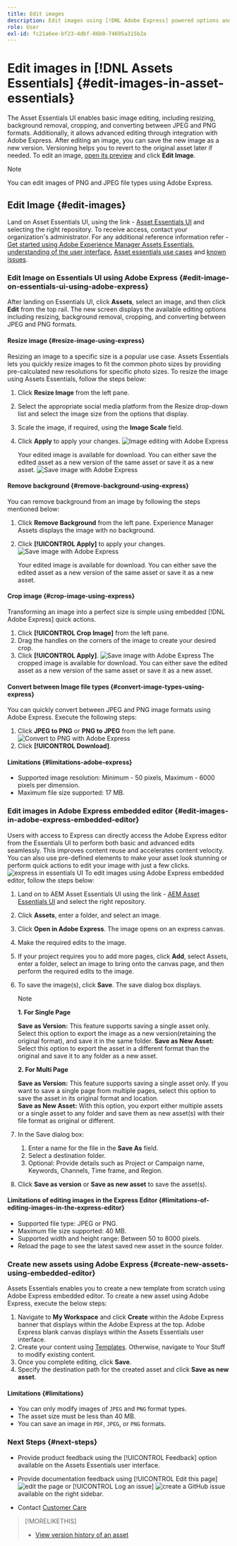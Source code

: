 ```yaml
---
title: Edit images
description: Edit images using [!DNL Adobe Express] powered options and save updated images as versions.
role: User
exl-id: fc21a6ee-bf23-4dbf-86b0-74695a315b2a
---
```

# Edit images in [!DNL Assets Essentials] {#edit-images-in-asset-essentials}

The Asset Essentials UI enables basic image editing, including resizing, background removal, cropping, and converting between JPEG and PNG formats. Additionally, it allows advanced editing through integration with Adobe Express. After editing an image, you can save the new image as a new version. Versioning helps you to revert to the original asset later if needed. To edit an image, [open its preview](https://experienceleague.adobe.com/en/docs/experience-manager-assets-essentials/help/navigate-view#preview-assets) and click **Edit Image**. 

>[!NOTE]
>
>You can edit images of PNG and JPEG file types using Adobe Express.

<!--The editing actions that are available are Spot healing, Crop and straighten, Resize image, and Adjust image.-->

## Edit Image {#edit-images}

Land on Asset Essentials UI, using the link - [Asset Essentials UI](https://experience.adobe.com/#/assets) and selecting the right repository. To receive access, contact your organization's administrator.
For any additional reference information refer - [Get started using Adobe Experience Manager Assets Essentials](https://experienceleague.adobe.com/en/docs/experience-manager-assets-essentials/help/get-started), [understanding of the user interface](https://experienceleague.adobe.com/en/docs/experience-manager-assets-essentials/help/navigate-view), [Asset essentials use cases](https://experienceleague.adobe.com/en/docs/experience-manager-assets-essentials/help/get-started#use-cases) and [known issues](https://experienceleague.adobe.com/en/docs/experience-manager-assets-essentials/help/release-notes).
<!--
>[!CONTEXTUALHELP]
>id="assets_express_integration"
>title="Adobe Express Integration"
>abstract="Easy and intuitive image-editing tools powered by Adobe Express available directly within AEM Assets to increase content reuse and accelerate content velocity."-->

### Edit Image on Essentials UI using Adobe Express {#edit-image-on-essentials-ui-using-adobe-express}

After landing on Essentials UI, click **Assets**, select an image, and then click **Edit** from the top rail. The new screen displays the available editing options including resizing, background removal, cropping, and converting between JPEG and PNG formats. 

#### Resize image {#resize-image-using-express}

Resizing an image to a specific size is a popular use case. Assets Essentials lets you quickly resize images to fit the common photo sizes by providing pre-calculated new resolutions for specific photo sizes. To resize the image using Assets Essentials, follow the steps below: 

1. Click **Resize Image** from the left pane. 
2. Select the appropriate social media platform from the Resize drop-down list and select the image size from the options that display. 
3. Scale the image, if required, using the **Image Scale** field. 
4. Click **Apply** to apply your changes. 
   ![Image editing with Adobe Express](/help/using/assets/adobe-express-resize-image.png)

   Your edited image is available for download. You can either save the edited asset as a new version of the same asset or save it as a new asset.
   ![Save image with Adobe Express](/help/using/assets/adobe-express-resize-save.png)

#### Remove background {#remove-background-using-express}

You can remove background from an image by following the steps mentioned below: 

1. Click **Remove Background** from the left pane. Experience Manager Assets displays the image with no background. 
2. Click **[!UICONTROL Apply]** to apply your changes.
![Save image with Adobe Express](/help/using/assets/adobe-express-remove-background.png)

   Your edited image is available for download. You can either save the edited asset as a new version of the same asset or save it as a new asset.

#### Crop image {#crop-image-using-express}

Transforming an image into a perfect size is simple using embedded [!DNL Adobe Express] quick actions.

1. Click **[!UICONTROL Crop Image]** from the left pane.
2. Drag the handles on the corners of the image to create your desired crop.
3. Click **[!UICONTROL Apply]**.
   ![Save image with Adobe Express](/help/using/assets/adobe-express-crop-image.png)
   The cropped image is available for download. You can either save the edited asset as a new version of the same asset or save it as a new asset.

#### Convert between Image file types {#convert-image-types-using-express}

You can quickly convert between JPEG and PNG image formats using Adobe Express. Execute the following steps: 

1. Click **JPEG to PNG** or **PNG to JPEG** from the left pane.
   ![Convert to PNG with Adobe Express](/help/using/assets/adobe-express-convert-image.png)
2. Click **[!UICONTROL Download]**.

#### Limitations {#limitations-adobe-express}

* Supported image resolution: Minimum - 50 pixels, Maximum - 6000 pixels per dimension.
* Maximum file size supported: 17 MB.

### Edit images in Adobe Express embedded editor {#edit-images-in-adobe-express-embedded-editor}

Users with access to Express can directly access the Adobe Express editor from the Essentials UI to perform both basic and advanced edits seamlessly. This improves content reuse and accelerates content velocity. You can also use pre-defined elements to make your asset look stunning or perform quick actions to edit your image with just a few clicks. 
![express in essentials UI](/help/using/assets/express-in-essentials-ui.jpg)
To edit images using Adobe Express embedded editor, follow the steps below: 

1. Land on to AEM Asset Essentials UI using the link - [AEM Asset Essentials UI](https://experience.adobe.com/#/assets) and select the right repository. 
1. Click **Assets**, enter a folder, and select an image. 
1. Click **Open in Adobe Express**. The image opens on an express canvas.
1. Make the required edits to the image. 
1. If your project requires you to add more pages, click **Add**, select Assets, enter a folder, select an image to bring onto the canvas page, and then perform the required edits to the image. 
1. To save the image(s), click **Save**. The save dialog box displays. 

   >[!NOTE]
   >
   > **1. For Single Page**  
   >
   > **Save as Version:** This feature supports saving a single asset only. Select this option to export the image as a new version(retaining the original format), and save it in the same folder. 
   > **Save as New Asset:** Select this option to export the asset in a different format than the original and save it to any folder as a new asset.
   >  
   > **2. For Multi Page**  
   >
   > **Save as Version:** This feature supports saving a single asset only. If you want to save a single page from multiple pages, select this option to save the asset in its original format and location.  
   > **Save as New Asset:** With this option, you export either multiple assets or a single asset to any folder and save them as new asset(s) with their file format as original or different. 

1. In the Save dialog box:  
   1. Enter a name for the file in the **Save As** field. 
   1. Select a destination folder. 
   1. Optional: Provide details such as Project or Campaign name, Keywords, Channels, Time frame, and Region. 
1. Click **Save as version** or **Save as new asset** to save the asset(s).  

#### Limitations of editing images in the Express Editor {#limitations-of-editing-images-in-the-express-editor}

 * Supported file type: JPEG or PNG. 
 * Maximum file size supported: 40 MB. 
 * Supported width and height range: Between 50 to 8000 pixels.
 * Reload the page to see the latest saved new asset in the source folder. 

### Create new assets using Adobe Express {#create-new-assets-using-embedded-editor}

Assets Essentials enables you to create a new template from scratch using Adobe Express embedded editor. To create a new asset using Adobe Express, execute the below steps: 

1. Navigate to **My Workspace** and click **Create** within the Adobe Express banner that displays within the Adobe Express at the top. Adobe Express blank canvas displays within the Assets Essentials user interface. 
1. Create your content using [Templates](https://helpx.adobe.com/in/express/using/work-with-templates.html). Otherwise, navigate to Your Stuff to modify existing content. 
1. Once you complete editing, click **Save**. 
1. Specify the destination path for the created asset and click **Save as new asset**.

#### Limitations {#limitations}

* You can only modify images of `JPEG` and `PNG` format types.
* The asset size must be less than 40 MB.
* You can save an image in `PDF`, `JPEG`, or `PNG` formats.

<!--
## Edit images using [!DNL Adobe Photoshop Express] {#edit-using-photoshop-express}

<!--
After editing an image, you can save the new image as a new version. Versioning helps you to revert to the original asset later, if needed. To edit an image, [open its preview](/help/using/navigate-view.md#preview-assets) and click **[!UICONTROL Edit Image]** ![edit icon](assets/do-not-localize/edit-icon.png) from the rail on the right.

![Options to edit an image](assets/edit-image2.png)

*Figure: The options to edit images are powered by [!DNL Adobe Photoshop Express].*
-->
<!--
### Spot heal images {#spot-heal-images-using-photoshop-express}

If there are minor spots or small objects on an image, you can edit and remove the spots using the spot healing feature provided by Adobe Photoshop.

The brush samples the retouched area and makes the repaired pixels blend seamlessly into the rest of the image. Use a brush size that is only slightly larger than the spot you want to fix.

![Spot healing edit option](assets/edit-spot-healing.png)

<!-- 
TBD: See if we should give backlinks to PS docs for these concepts.
For more information about how Spot Healing works in Photoshop, see [retouching and repairing photos](https://helpx.adobe.com/photoshop/using/retouching-repairing-images.html). 
-->
<!--
### Crop and straighten images {#crop-straighten-images-using-photoshop-express}

Using the crop and straighten option that you can do basic cropping, rotate image, flip it horizontally or vertically, and crop it to dimensions suitable for popular social media websites.

To save your edits, click **[!UICONTROL Crop Image]**. After editing, you can save the new image as a version.

![Option to crop and straighten](assets/edit-crop-straighten.png)

Many default options let you crop your image to the best proportions that fit various social media profiles and posts.

### Resize image {#resize-image-using-photoshop-express}

You can view the common photo sizes in centimeters or inches to know the dimensions. By default, the resizing method retains the aspect ratio. To manually override the aspect ratio, click ![](assets/do-not-localize/lock-closed-icon.png).

Enter the dimensions and click **[!UICONTROL Resize Image]** to resize the image. Before you save the changes as a version, you can either undo all the changes done before saving by clicking [!UICONTROL Undo] or you can change the specific step in the editing process by clicking [!UICONTROL Revert].

![Options when resizing an image](assets/resize-image.png)

### Adjust image {#adjust-image-using-photoshop-express}

[!DNL Assets Essentials] lets you adjust the color, tone, contrast, and more, with just a few clicks. Click **[!UICONTROL Adjust image]** in the edit window. The following options are available in the right sidebar:

* **Popular**: [!UICONTROL High Contrast & Detail], [!UICONTROL Desaturated Contrast], [!UICONTROL Aged Photo], [!UICONTROL B&W Soft], and [!UICONTROL B&W Sepia Tone].
* **Color**: [!UICONTROL Natural], [!UICONTROL Bright], [!UICONTROL High Contrast], [!UICONTROL High Contrast & Detail], [!UICONTROL Vivid], and [!UICONTROL Matte].
* **Creative**: [!UICONTROL Desaturated Contrast], [!UICONTROL Cool Light], [!UICONTROL Turquoise & Red], [!UICONTROL Soft Mist], [!UICONTROL Vintage Instant], [!UICONTROL Warm Contrast], [!UICONTROL Flat & Green], [!UICONTROL Red Lift Matte], [!UICONTROL Warm Shadows], and [!UICONTROL Aged Photo].
* **B&W**: [!UICONTROL B&W Landscape], [!UICONTROL B&W High Contrast], [!UICONTROL B&W Punch], [!UICONTROL B&W Low Contrast], [!UICONTROL B&W Flat], [!UICONTROL B&W Soft], [!UICONTROL B&W Infrared], [!UICONTROL B&W Selenium Tone], [!UICONTROL B&W Sepia Tone], and [!UICONTROL B&W Split Tone].
* **Vignetting**: [!UICONTROL None], [!UICONTROL Light], [!UICONTROL Medium], and [!UICONTROL Heavy].

![Adjust image by editing](assets/adjust-image.png)

<!--
TBD: Insert a video of the available social media options.
-->

### Next Steps {#next-steps}

* Provide product feedback using the [!UICONTROL Feedback] option available on the Assets Essentials user interface.

* Provide documentation feedback using [!UICONTROL Edit this page] ![edit the page](assets/do-not-localize/edit-page.png) or [!UICONTROL Log an issue] ![create a GitHub issue](assets/do-not-localize/github-issue.png) available on the right sidebar.

* Contact [Customer Care](https://experienceleague.adobe.com/?support-solution=General#support)

>[!MORELIKETHIS]
>
>* [View version history of an asset](/help/using/navigate-view.md)
